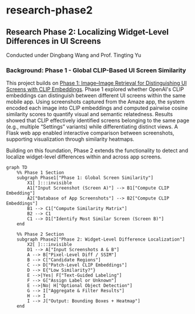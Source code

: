 # research-phase2

## Research Phase 2: Localizing Widget-Level Differences in UI Screens

Conducted under Dingbang Wang and Prof. Tingting Yu

### Background: Phase 1 - Global CLIP-Based UI Screen Similarity
This project builds on [Phase 1: Image–Image Retrieval for Distinguishing UI Screens with CLIP Embeddings](https://github.com/cooperfrank/research-phase1). Phase 1 explored whether OpenAI's CLIP embeddings can distinguish between different UI screens within the same mobile app. Using screenshots captured from the Amaze app, the system encoded each image into CLIP embeddings and computed pairwise cosine similarity scores to quantify visual and semantic relatedness. Results showed that CLIP effectively identified screens belonging to the same page (e.g., multiple “Settings” variants) while differentiating distinct views. A Flask web app enabled interactive comparison between screenshots, supporting visualization through similarity heatmaps.

Building on this foundation, Phase 2 extends the functionality to detect and localize widget-level differences within and across app screens.

```mermaid
graph TD
    %% Phase 1 Section
    subgraph Phase1["Phase 1: Global Screen Similarity"]
        X1[ ]:::invisible
        A1["Input Screenshot (Screen A)"] --> B1["Compute CLIP Embedding"]
        A2["Database of App Screenshots"] --> B2["Compute CLIP Embeddings"]
        B1 --> C1["Compute Similarity Matrix"]
        B2 --> C1
        C1 --> D1["Identify Most Similar Screen (Screen B)"]
    end

    %% Phase 2 Section
    subgraph Phase2["Phase 2: Widget-Level Difference Localization"]
        X2[ ]:::invisible
        D1 --> A["Input Screenshots A & B"]
        A --> B["Pixel-Level Diff / SSIM"]
        B --> C["Candidate Regions"]
        C --> D["Patch-Level CLIP Embeddings"]
        D --> E{"Low Similarity?"}
        E -->|Yes| F["Text-Guided Labeling"]
        F --> G["Assign Label or Unknown"]
        E -->|No| H["Optional Object Detection"]
        G --> I["Aggregate & Filter Results"]
        H --> I
        I --> J["Output: Bounding Boxes + Heatmap"]
    end
```
